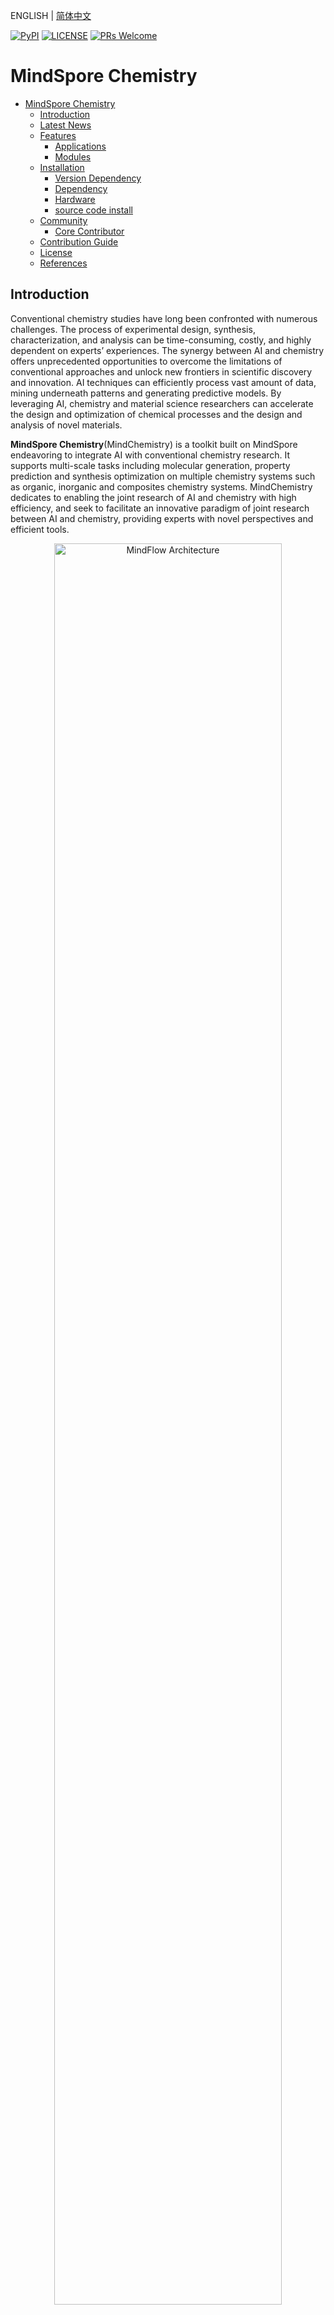  ENGLISH | [简体中文](README_CN.md)

[![PyPI](https://badge.fury.io/py/mindspore.svg)](https://badge.fury.io/py/mindspore)
[![LICENSE](https://img.shields.io/github/license/mindspore-ai/mindspore.svg?style=flat-square)](https://github.com/mindspore-ai/mindspore/blob/master/LICENSE)
[![PRs Welcome](https://img.shields.io/badge/PRs-welcome-brightgreen.svg?style=flat-square)](https://gitee.com/mindspore/mindscience/pulls)

# MindSpore Chemistry

- [MindSpore Chemistry](#mindspore-chemistry)
    - [Introduction](#introduction)
    - [Latest News](#latest-news)
    - [Features](#features)
        - [Applications](#applications)
        - [Modules](#modules)
    - [Installation](#installation)
        - [Version Dependency](#version-dependency)
        - [Dependency](#dependency)
        - [Hardware](#hardware)
        - [source code install](#source-code-install)
    - [Community](#community)
        - [Core Contributor](#core-contributor)
    - [Contribution Guide](#contribution-guide)
    - [License](#license)
    - [References](#references)

## Introduction

Conventional chemistry studies have long been confronted with numerous challenges. The process of experimental design, synthesis, characterization, and analysis can be time-consuming, costly, and highly dependent on experts’ experiences.
The synergy between AI and chemistry offers unprecedented opportunities to overcome the limitations of conventional approaches and unlock new frontiers in scientific discovery and innovation. AI techniques can efficiently process vast amount of data, mining underneath patterns and generating predictive models. By leveraging AI, chemistry and material science researchers can accelerate the design and optimization of chemical processes and the design and analysis of novel materials.

**MindSpore Chemistry**(MindChemistry) is a toolkit built on MindSpore endeavoring to integrate AI with conventional chemistry research. It supports multi-scale tasks including molecular generation, property prediction and synthesis optimization on multiple chemistry systems such as organic, inorganic and composites chemistry systems. MindChemistry dedicates to enabling the joint research of AI and chemistry with high efficiency, and seek to facilitate an innovative paradigm of joint research between AI and chemistry, providing experts with novel perspectives and efficient tools.

<div align=center><img src="./docs/mindchemistry_arch.png" alt="MindFlow Architecture" width="85%"/></div>

## Latest News

- 🔥`2024.07.30` MindChemistry 0.1.0 is released.

## Features

### Applications

- Material Generation
    - **Scenario**：Inorganic chemistry
    - **Dataset**：High-entropy alloy dataset. The high-entropy alloy dataset includes the chemical composition of known high-entropy alloys and thermodynamic properties of the alloys. It provides chemical composition information such as the metal element types and corresponding percentages as well as thermodynamic properties such as magnetostrictive effects and Curie temperatures.
    - **Task**：High-entropy alloy composition design. We integrate Machine learning-enabled high-entropy alloy discovery[1] approach for designing novel high-entropy alloys with low thermal expansion coefficients(TEC) in active learning fashion. In the active learning circle, candidates of high-enropy alloys are firstly generated based on the AI model and the candidate components are filtered based on the prediction model and the predicted thermal expansion coefficient calculated by the thermodynamics. Finally, the researchers need to determine the final high-entropy alloy components based on experimental verification.

<div align=center><img src="./docs/high-alloy.png" alt="high-alloy" width="75%"/></div>

- **Property Prediction**：
    - **Scenario**：Organic chemistry
    - **Dataset**: Revised Molecular Dynamics 17(rMD17). rMD17 dataset includes molecular dynamics simulations of multiple organic chemical moleculars. It provides chemical desciptive information such as the atomic numbers and positions as well as molecular property information such as energies and forces.
    - **Task**：Molecular energy prediction. We integrate the NequIP model [2] and Allegro model [3], according to the position of each atom in the molecular system and structure description of the atomic number information construction diagram, and calculate the energy of the molecular system based on the equivariant calculation and graph neural network.

<div align=center><img src="./docs/nequip.png" alt="nequip" width="75%"/></div>

- **Electronic Structure Prediction**：
    - **Scenario**: Materials
    - **Dataset**: Bilayer graphene dataset. The dataset contains descriptive information such as atomic positions and atomic numbers, as well as property information such as Hamiltonian.
    - **Task**: Density Functional Theory Hamiltonian Prediction. We integrate the DeephE3nn model [4], an equivariant neural network based on E3, to predict a Hamiltonian by using the structure of atoms.

- **Prediction of crystalline material properties**:
    - **Scenario**: Materials
    - **Dataset**: JARVIS-DFT 3D dataset. The dataset contains descriptive information such as atomic position and atomic number of crystal materials, as well as property information such as energy and force field.
    - **Task**: Prediction of crystalline material properties. We integrate the Matformer model [5] based on graph neural networks and Transformer architectures, for predicting various properties of crystalline materials.

### Modules

- **Equivariant Computing**
    - **Introduction**：Symmetry is an essential property in science domain. Equivarient neural network adopts intuitive representation as input and computing equivariently with respect to spatial rotation,shift and inversion. Adopting equivariant neural network for modeling scientific scenarios results in higher representation effectiveness for data and high efficiency for model training.
    - **Functions**：E(3) computing modules integrates basic modules such as Irreps, Spherical Harmonics and Tensor Products. Based on the basic modules, equivariant neural network layers such as equivariant Activation, Linear and Convolution layers are provided for constructing user customed equivariant neural networks.

<div align=center><img src="./docs/e3.png" alt="Equivariant(3) Computing Modules" width="75%"/></div>

## Installation

### Version Dependency

Because MindChemistry is dependent on MindSpore, please click [MindSpore Download Page](https://www.mindspore.cn/versions) according to the corresponding relationship indicated in the following table. Download and install the corresponding whl package.

| MindChemistry | Branch  |  MindSpore  | Python |
|:--------      | :------ | :--------   | :------|
| master        | master  |   >=2.3     | >=3.8  |
| 0.1.0         | r0.6    |   >=2.2.12  | >=3.8  |

### Dependency

```bash
pip install -r requirements.txt
```

### Hardware

| Hardware                | OS              | Status      |
|:------------------------| :-------------- |:------------|
| AtlasA2 training series | Ubuntu-x86      | ✔️          |
|                         | Ubuntu-aarch64  | ✔️          |
|                         | EulerOS-aarch64 | ✔️          |
|                         | CentOS-x86      | ✔️          |
|                         | CentOS-aarch64  | ✔️          |

### source code install

- **Download source code from Gitee**

  ```bash
  git clone https://gitee.com/mindspore/mindscience.git
  cd {PATH}/mindscience/MindChemistry
  ```

- **Compile in Ascend backend**

  ```bash
  bash build.sh -e ascend -j8
  ```

- **Install whl package**

  ```bash
  cd {PATH}/mindscience/MindChemistry/output
  pip install mindchemistry_*.whl
  ```

## Community

### Core Contributor

Thanks goes to these wonderful people 🧑‍🤝‍🧑:

yufan, wangzidong, liuhongsheng, gongyue, gengchenhua, linghejing, yanchaojie, suyun, wujian, caowenbin

## Contribution Guide

- Please click here to see how to contribute your code:[Contribution Guide](https://gitee.com/mindspore/mindscience/blob/master/CONTRIBUTION.md)

## License

[Apache License 2.0](http://www.apache.org/licenses/LICENSE-2.0)

## References

[1] Rao Z, Tung P Y, Xie R, et al. Machine learning-enabled high-entropy alloy discovery[J]. Science, 2022, 378(6615): 78-85.

[2] Batzner S, Musaelian A, Sun L, et al. E(3)-equivariant graph neural networks for data-efficient and accurate interatomic potentials[J]. Nature communications, 2022, 13(1): 2453.

[3] Musaelian A, Batzner S, Johansson A, et al. Learning local equivariant representations for large-scale atomistic dynamics[J]. Nature communications, 2023, 14(1): 579.

[4] Xiaoxun Gong, He Li, Nianlong Zou, et al. General framework for E(3)-equivariant neural network representation of density functional theory Hamiltonian[J]. Nature communications, 2023, 14: 2848.

[5] Keqiang Yan, Yi Liu, Yuchao Lin, Shuiwang ji, et al. Periodic Graph Transformers for Crystal Material Property Prediction[J]. arXiv:2209.11807v1 [cs.LG] 23 sep 2022.
